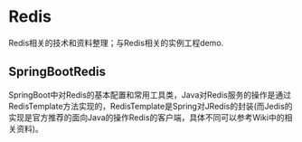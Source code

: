 # Redis
Redis相关的技术和资料整理；与Redis相关的实例工程demo.

## SpringBootRedis
SpringBoot中对Redis的基本配置和常用工具类，Java对Redis服务的操作是通过RedisTemplate方法实现的，RedisTemplate是Spring对JRedis的封装(而Jedis的实现是官方推荐的面向Java的操作Redis的客户端，具体不同可以参考Wiki中的相关资料)。
